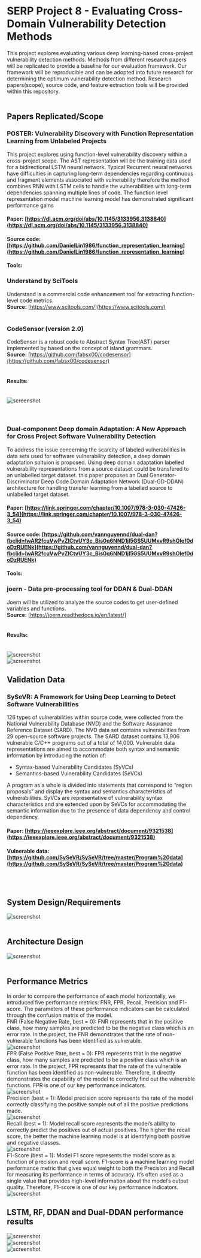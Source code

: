 # SERP Project 8 - Evaluating Cross-Domain Vulnerability Detection Methods

This project explores evaluating various deep learning-based cross-project vulnerability detection methods. Methods from different research papers will be replicated to provide a baseline for our evaluation framework. Our framework will be reproducible and can be adopted into future research for determining the optimum vulnerability detection method. Research papers(scope), source code, and feature extraction tools will be provided within this repository.<br /><br />

## Papers Replicated/Scope
### POSTER: Vulnerability Discovery with Function Representation Learning from Unlabeled Projects 
This project explores using function-level vulnerability discovery within a cross-project scope. The AST representation will be the training data used for a bidirectional LSTM neural network. Typical Recurrent neural networks have difficulties in capturing long-term dependencies regarding continuous and fragment elements associated with vulnerability therefore the method combines RNN with LSTM cells to handle the vulnerabilities with long-term dependencies spanning multiple lines of code. The function level representation model machine learning model has demonstrated significant performance gains
#### Paper: [https://dl.acm.org/doi/abs/10.1145/3133956.3138840](https://dl.acm.org/doi/abs/10.1145/3133956.3138840)
#### Source code: [https://github.com/DanielLin1986/function_representation_learning](https://github.com/DanielLin1986/function_representation_learning)
#### Tools:

### Understand by SciTools
Understand is a commercial code enhancement tool for extracting function-level code metrics.<br />
<b>Source:</b> [https://www.scitools.com/](https://www.scitools.com/)<br /><br />

### CodeSensor (version 2.0)
CodeSensor is a robust code to Abstract Syntax Tree(AST) parser implemented by based on the concept of island grammars.<br />
<b>Source:</b> [https://github.com/fabsx00/codesensor](https://github.com/fabsx00/codesensor)<br /><br />
#### Results: <br /><br />
![screenshot](https://github.com/arpit2412/g8-serp2021/blob/main/Poster_replication/paper%20replication%20attempt%20results/POSTER%20Vulnerability%20Discovery%20with%20Function%20Representation%20Learning%20from%20Unlabeled%20Projects/results.png)<br /><br /><br />


### Dual-component Deep domain Adaptation: A New Approach for Cross Project Software Vulnerability Detection
To address the issue concerning the scarcity of labeled vulnerabilities in data sets used for software vulnerability detection, a deep domain adaptation soltuion is proposed. Using deep domain adaptation labelled vulnerability representations from a source dataset could be transfered to an unlabelled target dataset. this paper proposes an Dual Generator-Discriminator Deep Code Domain Adaptation Network (Dual-GD-DDAN) architecture for handling transfer learning from a labelled source to unlabelled target dataset.
#### Paper: [https://link.springer.com/chapter/10.1007/978-3-030-47426-3_54](https://link.springer.com/chapter/10.1007/978-3-030-47426-3_54)
#### Source code: [https://github.com/vannguyennd/dual-dan?fbclid=IwAR2fcuVwPvZlCtvUY3c_Bis0q6NND1jl5GS5UUMxvR9shOlef0doDzRUENk](https://github.com/vannguyennd/dual-dan?fbclid=IwAR2fcuVwPvZlCtvUY3c_Bis0q6NND1jl5GS5UUMxvR9shOlef0doDzRUENk)
#### Tools:

### joern - Data pre-processing tool for DDAN & Dual-DDAN
Joern will be utilized to analyze the source codes to get user-defined variables and functions.<br />
<b>Source:</b> [https://joern.readthedocs.io/en/latest/]<br /><br />
#### Results: <br /><br />
![screenshot](https://github.com/arpit2412/g8-serp2021/blob/main/wiki_images/DDAN_DUAL_DDAN_COMPARSION2.png)<br />
![screenshot](https://github.com/arpit2412/g8-serp2021/blob/main/wiki_images/DDAN_DUAL_DDAN_COMPARSION1.png)<br />

## Validation Data

### SySeVR: A Framework for Using Deep Learning to Detect Software Vulnerabilities
126 types of vulnerabilities within source code, were collected from the National Vulnerability Database (NVD) and the Software Assurance Reference Dataset (SARD). The NVD data set contains vulnerabilities from 29 open-source software projects. The SARD dataset contains 13,906 vulnerable C/C++ programs out of a total of 14,000. Vulnerable data representations are aimed to accommodate both syntax and semantic information by introducing the notion of: 
- Syntax-based Vulnerability Candidates (SyVCs)  
- Semantics-based Vulnerability Candidates (SeVCs) 
 
 A program as a whole is divided into statements that correspond to “region proposals” and display the syntax and semantics characteristics of vulnerabilities. SyVCs are representative of vulnerability syntax characteristics and are extended upon by SeVCs for accommodating the semantic information due to the presence of data dependency and control dependency.

#### Paper: [https://ieeexplore.ieee.org/abstract/document/9321538](https://ieeexplore.ieee.org/abstract/document/9321538)
#### Vulnerable data: [https://github.com/SySeVR/SySeVR/tree/master/Program%20data](https://github.com/SySeVR/SySeVR/tree/master/Program%20data)
<br /><br />

## System Design/Requirements
![screenshot](https://github.com/arpit2412/g8-serp2021/blob/main/resource/system%20design.png)<br /><br />

## Architecture Design
![screenshot](https://github.com/arpit2412/g8-serp2021/blob/main/resource/architecture%20design2.png)<br /><br />

## Performance Metrics
In order to compare the performance of each model horizontally, we introduced five performance metrics: FNR, FPR, Recall, Precision and F1-score. The parameters of these performance indicators can be calculated through the confusion matrix of the model.<br />
FNR (False Negative Rate, best = 0): FNR represents that in the positive class, how many samples are predicted to be the negative class which is an error rate. In the project, the FNR demonstrates that the rate of non-vulnerable functions has been identified as vulnerable. <br />
![screenshot](https://github.com/arpit2412/g8-serp2021/blob/main/wiki_images/FNR_Calc.png)<br />
FPR (False Positive Rate, best = 0): FPR represents that in the negative class, how many samples are predicted to be a positive class which is an error rate. In the project, FPR represents that the rate of the vulnerable function has been identified as non-vulnerable. Therefore, it directly demonstrates the capability of the model to correctly find out the vulnerable functions. FPR is one of our key performance indicators.<br />
![screenshot](https://github.com/arpit2412/g8-serp2021/blob/main/wiki_images/FPR_Calc.png)<br />
Precision (best = 1): Model precision score represents the rate of the model correctly classifying the positive sample out of all the positive predictions made.<br />
![screenshot](https://github.com/arpit2412/g8-serp2021/blob/main/wiki_images/Precision_Calc.png)<br />
Recall (best = 1): Model recall score represents the model’s ability to correctly predict the positives out of actual positives. The higher the recall score, the better the machine learning model is at identifying both positive and negative classes.<br />
![screenshot](https://github.com/arpit2412/g8-serp2021/blob/main/wiki_images/Recall_Calc.png)<br />
F1-Score (best = 1): Model F1 score represents the model score as a function of precision and recall score. F1-score is a machine learning model performance metric that gives equal weight to both the Precision and Recall for measuring its performance in terms of accuracy. It’s often used as a single value that provides high-level information about the model’s output quality. Therefore, F1-score is one of our key performance indicators.<br />
![screenshot](https://github.com/arpit2412/g8-serp2021/blob/main/wiki_images/F1_Calc.png)<br />


## LSTM, RF, DDAN and Dual-DDAN performance results
![screenshot](https://github.com/arpit2412/g8-serp2021/blob/main/wiki_images/all_data_result.png)<br />
![screenshot](https://github.com/arpit2412/g8-serp2021/blob/main/wiki_images/FPR_PERFORMANCE.png)<br />
![screenshot](https://github.com/arpit2412/g8-serp2021/blob/main/wiki_images/F1_PERFORMANCE.png)<br />
